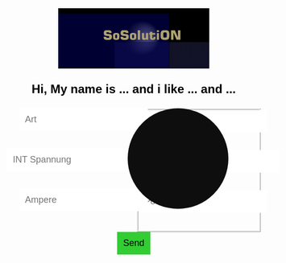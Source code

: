 

<html lang="en">

<head>
	<meta charset="utf-8">
	<meta http-equiv="X-UA-Compatible" content="IE=edge">
	<meta name="viewport" content="width=device-width, initial-scale=1.0">
	<title>Simple website</title>
	<title>A wme!</title>
	<style>
		body {
			text-align: center;
			background: url("https://cdn.pixabay.com/photo/2018/02/02/17/24/background-3125893_1280.jpg");
			color: white;
			font-family: Helvetica;
			background-size: cover;
			background-position: center center;
			background-repeat: no-repeat;
			background-attachment: fixed;
		}
		p {
			font-size: 24px;
			color: black;
		}
		input {
			border: 0;
			padding: 12px;
			font-size: 18px;
		}
		input[type="submit"] {
			background: limegreen;
			color: black;
		}
		.formBoxL{			
			width: 160px*(scrolled/10);    		
			max-width: 80%;
			left: 10px;
		}
		.formBoxK{			
			width: 1200px;    		
			max-width: 100%;
			left: 10px;
		}
		.squares {
			display: flex;
			justify-content: center;
		}
		.icon1,
		.icon2 {
			width: 240px;
			height: 240px;			
		}
		.icon1 {			
			display: flex;
			flex-wrap: wrap;
			position: relative;
			justify-content: center;		
		}
		.icon2 {			
			border-style: ridge;
			display: flex;
			flex-wrap: wrap;
			align-items: left;
			justify-content: center;
   }
		#box {
    width: 200px;
    height: 200px;
	max-width: 100%;
	position: relative;     
 }
#box div{    
    height: 100%;    
    border-radius: 50%;
	aspect-ratio: 1;
	position:absolute;
    background-color: rgb(15, 14, 14);
    box-shadow: inset 0 0 1em rgba(0, 0, 0, 0);
 }
		#Con {
			text-align: center;
			color: purple;
			font-family: Helvetica;
		}
		p {
			font-size: 24px;
			color: black;
		}
	</style>
	<img src="https://raw.githubusercontent.com/Wicker1090/Wicker1090.github.io/main/Images/weiter%20(1).png" alt="logo"
		width="300" height="120">
	<p>
		<b>Hi, My name is ... and i like ... and ...</b>
	</p>
	<form>
		<div class="squares">
			<div class="icon1">
				<div class="formBoxL">
					<label for="Bezeichner">
					<input type="text" id="Bezeichner" placeholder="Art">
				</div>
				<div class="formBoxK">
					<label for="Spann">
					<input type="number" placeholder="INT Spannung">
				</div>
				<div class="formBoxL">
					<label for="Amp">
					<input type="number" id="A" placeholder="Ampere">
				</div>
			</div>
			<div id="box">
				<div>					
				</div>
			   </div>
			<div class="icon2">
				<div class="formBoxK">
					<label for="yr">
					<input type="number" id="yr" placeholder="Year" />
				</div>
				<div class="formBoxL">
					<label for="Anst">
				<input type="text" id="an" placeholder="Anst" />
				</div>
				<div class="formBoxK">
					<label for="pos">
					<input type="number" id="ps" placeholder="Pos" />
				</div>			   
		   </div>
	   </div>
	   <div>
		<input type="submit" id="btn" value="Send" />
	</div>		
		<div id="msg">
		</div>
</head>


<body>
	<script>
        window.addEventListener('scroll',()=>{
            const scrolable = document.documentElement.scrollHeight -window.innerHeight;
            const scrolled=window.scrollY;
            console.log(scrolled);
        })
    </script>
	<section id="Con">
		<script>
			let Arts = [];
			const addArt = (ev) => {
				ev.preventDefault();
				let art = {
					bezeichner: document.getElementById('Bezeichner').value,
					year: document.getElementById('yr').value
				}
				Arts.push(art);
				document.forms[0].reset();
				save();
				document.forms[0].reset();
				console.warn('added', { Arts });
				let pre = document.querySelector('#msg pre');
				pre.textContent = '\n' + JSON.stringify(Arts, '\t', 2);
				localStorage.setItem('GetSolution', JSON.stringify(Arts));
			}
			document.addEventListener('DOMContentLoaded', () => {
				document.getElementById('btn').addEventListener('click', addArt);
			});
		</script>
		<script>
			function save() {
				var c = document.createElement("a");
				c.download = "SOSO.txt";
				var t = new Blob([JSON.stringify(Arts)], {
					type: "text/plain"
				});
				c.href = window.URL.createObjectURL(t);
				c.click();
			}
		</script>
	</section>
</body>

</html>
